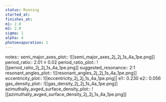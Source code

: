 ```yaml
---
status: Running
started_at:
finishes_at:
m1: 2.0
m2: 2.0
sigma: 1
alpha: 4
photoevaporation: 1
---
```


notes::
semi_major_axes_plot:: ![[semi_major_axes_2j_2j_1s_4a_1pe.png]]
period_ratio:: 2.01 ± 0.02
period_ratio_plot:: ![[period_ratio_2j_2j_1s_4a_1pe.png]]
suggested_resonance:: 2:1
resonant_angles_plot:: ![[resonant_angles_2j_2j_1s_4a_1pe.png]]
eccentricity_plot:: ![[eccentricity_2j_2j_1s_4a_1pe.png]]
e1:: 0.230
e2:: 0.056
gas_density_plot:: ![[gas_density_2j_2j_1s_4a_1pe.png]]
azimuthally_avged_surface_density_plot:: ![[azimuthally_avged_surface_density_2j_2j_1s_4a_1pe.png]]
